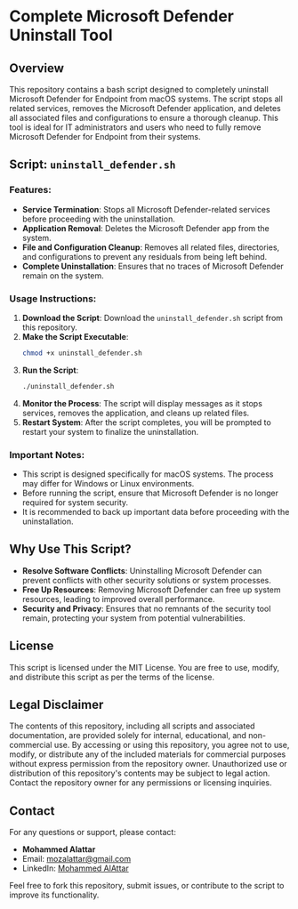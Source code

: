 # Complete Microsoft Defender Uninstall Tool

## Overview

This repository contains a bash script designed to completely uninstall Microsoft Defender for Endpoint from macOS systems. The script stops all related services, removes the Microsoft Defender application, and deletes all associated files and configurations to ensure a thorough cleanup. This tool is ideal for IT administrators and users who need to fully remove Microsoft Defender for Endpoint from their systems.

## Script: `uninstall_defender.sh`

### Features:
- **Service Termination**: Stops all Microsoft Defender-related services before proceeding with the uninstallation.
- **Application Removal**: Deletes the Microsoft Defender app from the system.
- **File and Configuration Cleanup**: Removes all related files, directories, and configurations to prevent any residuals from being left behind.
- **Complete Uninstallation**: Ensures that no traces of Microsoft Defender remain on the system.

### Usage Instructions:
1. **Download the Script**: Download the `uninstall_defender.sh` script from this repository.
2. **Make the Script Executable**:
   ```bash
   chmod +x uninstall_defender.sh
   ```
3. **Run the Script**:
   ```bash
   ./uninstall_defender.sh
   ```
4. **Monitor the Process**: The script will display messages as it stops services, removes the application, and cleans up related files.
5. **Restart System**: After the script completes, you will be prompted to restart your system to finalize the uninstallation.

### Important Notes:
- This script is designed specifically for macOS systems. The process may differ for Windows or Linux environments.
- Before running the script, ensure that Microsoft Defender is no longer required for system security.
- It is recommended to back up important data before proceeding with the uninstallation.

## Why Use This Script?
- **Resolve Software Conflicts**: Uninstalling Microsoft Defender can prevent conflicts with other security solutions or system processes.
- **Free Up Resources**: Removing Microsoft Defender can free up system resources, leading to improved overall performance.
- **Security and Privacy**: Ensures that no remnants of the security tool remain, protecting your system from potential vulnerabilities.

## License

This script is licensed under the MIT License. You are free to use, modify, and distribute this script as per the terms of the license.

## Legal Disclaimer

The contents of this repository, including all scripts and associated documentation, are provided solely for internal, educational, and non-commercial use. By accessing or using this repository, you agree not to use, modify, or distribute any of the included materials for commercial purposes without express permission from the repository owner. Unauthorized use or distribution of this repository's contents may be subject to legal action. Contact the repository owner for any permissions or licensing inquiries.

## Contact

For any questions or support, please contact:
- **Mohammed Alattar**
- Email: [mozalattar@gmail.com](mailto:mozalattar@gmail.com)
- LinkedIn: [Mohammed AlAttar](https://www.linkedin.com/in/mohammed-z-alattar/)

Feel free to fork this repository, submit issues, or contribute to the script to improve its functionality.
